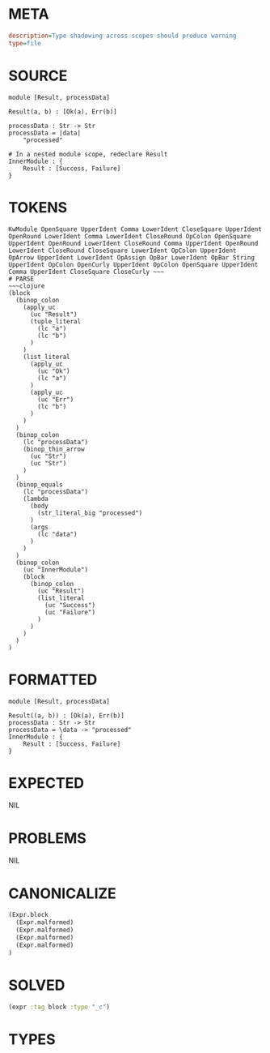 # META
~~~ini
description=Type shadowing across scopes should produce warning
type=file
~~~
# SOURCE
~~~roc
module [Result, processData]

Result(a, b) : [Ok(a), Err(b)]

processData : Str -> Str
processData = |data|
    "processed"

# In a nested module scope, redeclare Result
InnerModule : {
    Result : [Success, Failure]
}
~~~
# TOKENS
~~~text
KwModule OpenSquare UpperIdent Comma LowerIdent CloseSquare UpperIdent OpenRound LowerIdent Comma LowerIdent CloseRound OpColon OpenSquare UpperIdent OpenRound LowerIdent CloseRound Comma UpperIdent OpenRound LowerIdent CloseRound CloseSquare LowerIdent OpColon UpperIdent OpArrow UpperIdent LowerIdent OpAssign OpBar LowerIdent OpBar String UpperIdent OpColon OpenCurly UpperIdent OpColon OpenSquare UpperIdent Comma UpperIdent CloseSquare CloseCurly ~~~
# PARSE
~~~clojure
(block
  (binop_colon
    (apply_uc
      (uc "Result")
      (tuple_literal
        (lc "a")
        (lc "b")
      )
    )
    (list_literal
      (apply_uc
        (uc "Ok")
        (lc "a")
      )
      (apply_uc
        (uc "Err")
        (lc "b")
      )
    )
  )
  (binop_colon
    (lc "processData")
    (binop_thin_arrow
      (uc "Str")
      (uc "Str")
    )
  )
  (binop_equals
    (lc "processData")
    (lambda
      (body
        (str_literal_big "processed")
      )
      (args
        (lc "data")
      )
    )
  )
  (binop_colon
    (uc "InnerModule")
    (block
      (binop_colon
        (uc "Result")
        (list_literal
          (uc "Success")
          (uc "Failure")
        )
      )
    )
  )
)
~~~
# FORMATTED
~~~roc
module [Result, processData]

Result((a, b)) : [Ok(a), Err(b)]
processData : Str -> Str
processData = \data -> "processed"
InnerModule : {
	Result : [Success, Failure]
}
~~~
# EXPECTED
NIL
# PROBLEMS
NIL
# CANONICALIZE
~~~clojure
(Expr.block
  (Expr.malformed)
  (Expr.malformed)
  (Expr.malformed)
  (Expr.malformed)
)
~~~
# SOLVED
~~~clojure
(expr :tag block :type "_c")
~~~
# TYPES
~~~roc
~~~
